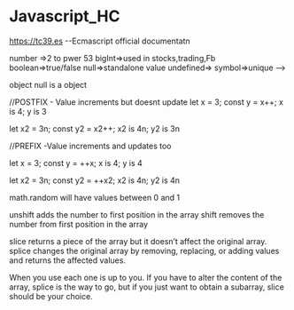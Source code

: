 # Javascript_HC

https://tc39.es
--Ecmascript official documentatn

number =>2 to pwer 53
bigInt=>used in stocks,trading,Fb
boolean=>true/false
null=>standalone value
undefined=>
symbol=>unique -->

object
null is a object

//POSTFIX - Value increments but doesnt update
let x = 3;
const y = x++;
x is 4; y is 3

let x2 = 3n;
const y2 = x2++;
x2 is 4n; y2 is 3n

//PREFIX -Value increments and updates too

let x = 3;
const y = ++x;
x is 4; y is 4

let x2 = 3n;
const y2 = ++x2;
x2 is 4n; y2 is 4n

math.random will have values between 0 and 1

unshift adds the number to first position in the array
shift removes the number from first position in the array

slice returns a piece of the array but it doesn’t affect the original array. splice changes the original array by removing, replacing, or adding values and returns the affected values.

When you use each one is up to you. If you have to alter the content of the array, splice is the way to go, but if you just want to obtain a subarray, slice should be your choice.
